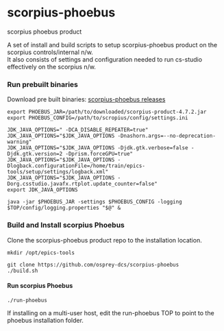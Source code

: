 # scorpius-phoebus
scorpius phoebus product

A set of install and build scripts to setup scorpius-phoebus product on the scorpius controls/internal n/w.  
It also consists of settings and configuration needed to run cs-studio effectively on the scorpius n/w.  


### Run prebuilt binaries

Download pre built binaries:
[scorpius-phoebus releases
](https://drive.google.com/drive/folders/12zAMoY7rBmo_g8HbxOrgjggVEn7HkDCN?usp=sharing)
```
export PHOEBUS_JAR=/path/to/downloaded/scorpius-product-4.7.2.jar
export PHOEBUS_CONFIG=/path/to/scropius/config/settings.ini

JDK_JAVA_OPTIONS=" -DCA_DISABLE_REPEATER=true"
JDK_JAVA_OPTIONS="$JDK_JAVA_OPTIONS -Dnashorn.args=--no-deprecation-warning"
JDK_JAVA_OPTIONS="$JDK_JAVA_OPTIONS -Djdk.gtk.verbose=false -Djdk.gtk.version=2 -Dprism.forceGPU=true"
JDK_JAVA_OPTIONS="$JDK_JAVA_OPTIONS -Dlogback.configurationFile=/home/train/epics-tools/setup/settings/logback.xml"
JDK_JAVA_OPTIONS="$JDK_JAVA_OPTIONS -Dorg.csstudio.javafx.rtplot.update_counter=false"
export JDK_JAVA_OPTIONS

java -jar $PHOEBUS_JAR -settings $PHOEBUS_CONFIG -logging $TOP/config/logging.properties "$@" &
```

### Build and Install scorpius Phoebus

Clone the scorpius-phoebus product repo to the installation location.

```
mkdir /opt/epics-tools

git clone https://github.com/osprey-dcs/scorpius-phoebus
./build.sh
```


#### Run scorpius Phoebus

```
./run-phoebus
```

If installing on a multi-user host, edit the run-phoebus TOP to point to the phoebus installation folder.  
